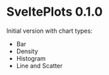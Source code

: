 # SveltePlots 0.1.0

Initial version with chart types:

- Bar
- Density 
- Histogram
- Line and Scatter 

